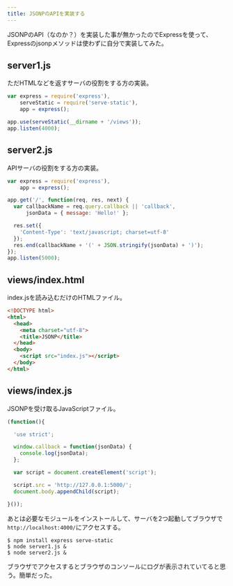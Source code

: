 ```yaml
---
title: JSONPのAPIを実装する
---
```

JSONPのAPI（なのか？）を実装した事が無かったのでExpressを使って、Expressのjsonpメソッドは使わずに自分で実装してみた。

## server1.js

ただHTMLなどを返すサーバの役割をする方の実装。

```js
var express = require('express'),
    serveStatic = require('serve-static'),
    app = express();

app.use(serveStatic(__dirname + '/views'));
app.listen(4000);
```

## server2.js

APIサーバの役割をする方の実装。

```js
var express = require('express'),
    app = express();

app.get('/', function(req, res, next) {
  var callbackName = req.query.callback || 'callback',
      jsonData = { message: 'Hello!' };

  res.set({
    'Content-Type': 'text/javascript; charset=utf-8'
  });
  res.end(callbackName + '(' + JSON.stringify(jsonData) + ')');
});
app.listen(5000);
```

## views/index.html

index.jsを読み込むだけのHTMLファイル。

```html
<!DOCTYPE html>
<html>
  <head>
    <meta charset="utf-8">
    <title>JSONP</title>
  </head>
  <body>
    <script src="index.js"></script>
  </body>
</html>
```

## views/index.js

JSONPを受け取るJavaScriptファイル。

```js
(function(){

  'use strict';

  window.callback = function(jsonData) {
    console.log(jsonData);
  };

  var script = document.createElement('script');

  script.src = 'http://127.0.0.1:5000/';
  document.body.appendChild(script);

}());
```

あとは必要なモジュールをインストールして、サーバを2つ起動してブラウザで`http://localhost:4000/`にアクセスする。

```
$ npm install express serve-static
$ node server1.js &
$ node server2.js &
```

ブラウザでアクセスするとブラウザのコンソールにログが表示されていてると思う。簡単だった。
